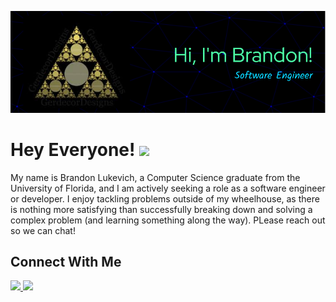![Header](./GitHub_Header_1.png)
# Hey Everyone! <img src="https://raw.githubusercontent.com/MartinHeinz/MartinHeinz/master/wave.gif" width="30px">
My name is Brandon Lukevich, a Computer Science graduate from the University of Florida, and I am actively seeking a role as a software engineer or developer. I enjoy tackling problems outside of my wheelhouse, as there is nothing more satisfying than successfully breaking down and solving a complex problem (and learning something along the way). PLease reach out so we can chat!

## Connect With Me
<div id="connect_badges">
  <a href="https://www.linkedin.com/in/brandonlukevich">
    <img src="https://img.shields.io/badge/linkedin-%230077B5.svg?style=for-the-badge&logo=linkedin&logoColor=white"/>    
  </a>
  <a href="mailto:blukevich82@gmail.com">
    <img src="https://img.shields.io/badge/Gmail-D14836?style=for-the-badge&logo=gmail&logoColor=white"/>
  </a>
  
  <!--

  <a href="your-youtube-URL">
    <img src="https://img.shields.io/badge/YouTube-red?style=for-the-badge&logo=youtube&logoColor=white" alt="Youtube Badge"/>
  </a>
  <a href="your-twitter-URL">
    <img src="https://img.shields.io/badge/Twitter-blue?style=for-the-badge&logo=twitter&logoColor=white" alt="Twitter Badge"/>
  </a>
  -->
  
</div>



<!--
**JofaTech/JofaTech** is a ✨ _special_ ✨ repository because its `README.md` (this file) appears on your GitHub profile.

Here are some ideas to get you started:

- 🔭 I’m currently working on ...
- 🌱 I’m currently learning ...
- 👯 I’m looking to collaborate on ...
- 🤔 I’m looking for help with ...
- 💬 Ask me about ...
- 📫 How to reach me: ...
- 😄 Pronouns: ...
- ⚡ Fun fact: ...
-->
